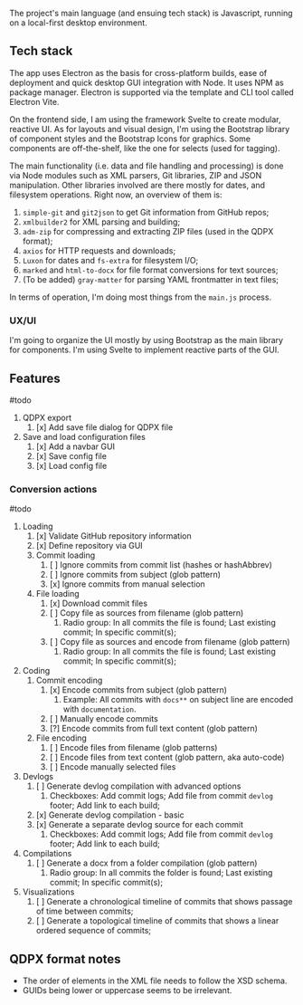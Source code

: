 The project's main language (and ensuing tech stack) is Javascript, running on a local-first desktop environment.

## Tech stack

The app uses Electron as the basis for cross-platform builds, ease of deployment and quick desktop GUI integration with Node. It uses NPM as package manager. Electron is supported via the template and CLI tool called Electron Vite.

On the frontend side, I am using the framework Svelte to create modular, reactive UI. As for layouts and visual design, I'm using the Bootstrap library of component styles and the Bootstrap Icons for graphics. Some components are off-the-shelf, like the one for selects (used for tagging).

The main functionality (i.e. data and file handling and processing) is done via Node modules such as XML parsers, Git libraries, ZIP and JSON manipulation. Other libraries involved are there mostly for dates, and filesystem operations. Right now, an overview of them is:

1. `simple-git` and `git2json` to get Git information from GitHub repos;
2. `xmlbuilder2` for XML parsing and building;
3. `adm-zip` for compressing and extracting ZIP files (used in the QDPX format);
4. `axios` for HTTP requests and downloads;
5. `Luxon` for dates and `fs-extra` for filesystem I/O;
6. `marked` and `html-to-docx` for file format conversions for text sources;
7. (To be added) `gray-matter` for parsing YAML frontmatter in text files;

In terms of operation, I'm doing most things from the `main.js` process.

### UX/UI

I'm going to organize the UI mostly by using Bootstrap as the main library for components. I'm using Svelte to implement reactive parts of the GUI.

## Features

#todo

1. QDPX export
   1. [x] Add save file dialog for QDPX file
2. Save and load configuration files
   1. [x] Add a navbar GUI
   2. [x] Save config file
   3. [x] Load config file

### Conversion actions

#todo

1. Loading
   1. [x] Validate GitHub repository information
   2. [x] Define repository via GUI
   3. Commit loading
      1. [ ] Ignore commits from commit list (hashes or hashAbbrev)
      2. [ ] Ignore commits from subject (glob pattern)
      3. [x] Ignore commits from manual selection
   4. File loading
      1. [x] Download commit files
      2. [ ] Copy file as sources from filename (glob pattern)
         1. Radio group: In all commits the file is found; Last existing commit; In specific commit(s);
      3. [ ] Copy file as sources and encode from filename (glob pattern)
         1. Radio group: In all commits the file is found; Last existing commit; In specific commit(s);
2. Coding
   1. Commit encoding
      1. [x] Encode commits from subject (glob pattern)
         1. Example: All commits with `docs**` on subject line are encoded with `documentation`.
      2. [ ] Manually encode commits
      3. [?] Encode commits from full text content (glob pattern)
   2. File encoding
      1. [ ] Encode files from filename (glob patterns)
      2. [ ] Encode files from text content (glob pattern, aka auto-code)
      3. [ ] Encode manually selected files
3. Devlogs
   1. [ ] Generate devlog compilation with advanced options
      1. Checkboxes: Add commit logs; Add file from commit `devlog` footer; Add link to each build;
   2. [x] Generate devlog compilation - basic
   3. [x] Generate a separate devlog source for each commit
      1. Checkboxes: Add commit logs; Add file from commit `devlog` footer; Add link to each build;
4. Compilations
   1. [ ] Generate a docx from a folder compilation (glob pattern)
      1. Radio group: In all commits the folder is found; Last existing commit; In specific commit(s);
5. Visualizations
   1. [ ] Generate a chronological timeline of commits that shows passage of time between commits;
   2. [ ] Generate a topological timeline of commits that shows a linear ordered sequence of commits;

## QDPX format notes

- The order of elements in the XML file needs to follow the XSD schema.
- GUIDs being lower or uppercase seems to be irrelevant.
